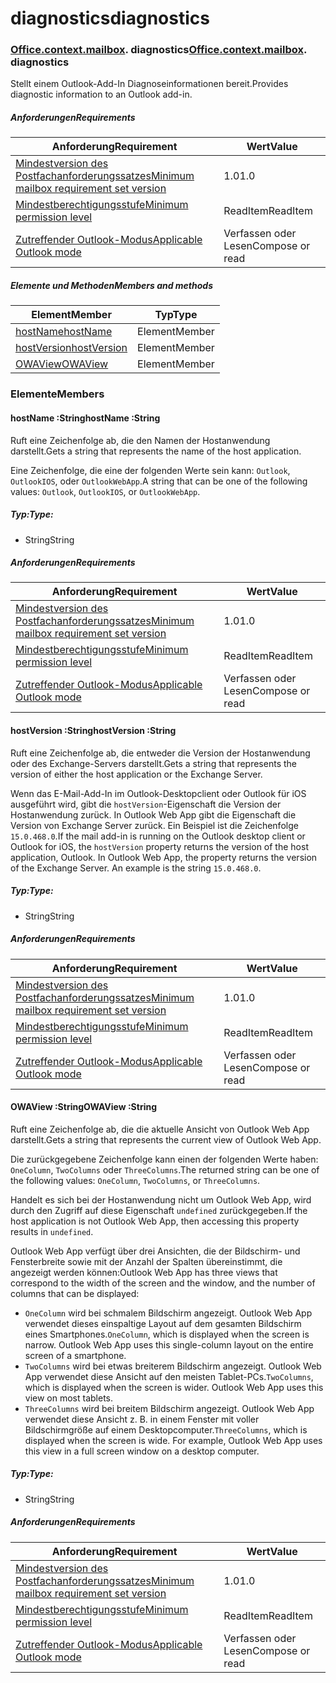 # <a name="diagnostics"></a><span data-ttu-id="6c3a7-101">diagnostics</span><span class="sxs-lookup"><span data-stu-id="6c3a7-101">diagnostics</span></span>

### <span data-ttu-id="6c3a7-p101">[Office](Office.md)[.context](Office.context.md)[.mailbox](Office.context.mailbox.md). diagnostics</span><span class="sxs-lookup"><span data-stu-id="6c3a7-p101">[Office](Office.md)[.context](Office.context.md)[.mailbox](Office.context.mailbox.md). diagnostics</span></span>

<span data-ttu-id="6c3a7-104">Stellt einem Outlook-Add-In Diagnoseinformationen bereit.</span><span class="sxs-lookup"><span data-stu-id="6c3a7-104">Provides diagnostic information to an Outlook add-in.</span></span>

##### <a name="requirements"></a><span data-ttu-id="6c3a7-105">Anforderungen</span><span class="sxs-lookup"><span data-stu-id="6c3a7-105">Requirements</span></span>

|<span data-ttu-id="6c3a7-106">Anforderung</span><span class="sxs-lookup"><span data-stu-id="6c3a7-106">Requirement</span></span>| <span data-ttu-id="6c3a7-107">Wert</span><span class="sxs-lookup"><span data-stu-id="6c3a7-107">Value</span></span>|
|---|---|
|[<span data-ttu-id="6c3a7-108">Mindestversion des Postfachanforderungssatzes</span><span class="sxs-lookup"><span data-stu-id="6c3a7-108">Minimum mailbox requirement set version</span></span>](/javascript/office/requirement-sets/outlook-api-requirement-sets)| <span data-ttu-id="6c3a7-109">1.0</span><span class="sxs-lookup"><span data-stu-id="6c3a7-109">1.0</span></span>|
|[<span data-ttu-id="6c3a7-110">Mindestberechtigungsstufe</span><span class="sxs-lookup"><span data-stu-id="6c3a7-110">Minimum permission level</span></span>](https://docs.microsoft.com/outlook/add-ins/understanding-outlook-add-in-permissions)| <span data-ttu-id="6c3a7-111">ReadItem</span><span class="sxs-lookup"><span data-stu-id="6c3a7-111">ReadItem</span></span>|
|[<span data-ttu-id="6c3a7-112">Zutreffender Outlook-Modus</span><span class="sxs-lookup"><span data-stu-id="6c3a7-112">Applicable Outlook mode</span></span>](https://docs.microsoft.com/outlook/add-ins/#extension-points)| <span data-ttu-id="6c3a7-113">Verfassen oder Lesen</span><span class="sxs-lookup"><span data-stu-id="6c3a7-113">Compose or read</span></span>|

##### <a name="members-and-methods"></a><span data-ttu-id="6c3a7-114">Elemente und Methoden</span><span class="sxs-lookup"><span data-stu-id="6c3a7-114">Members and methods</span></span>

| <span data-ttu-id="6c3a7-115">Element</span><span class="sxs-lookup"><span data-stu-id="6c3a7-115">Member</span></span> | <span data-ttu-id="6c3a7-116">Typ</span><span class="sxs-lookup"><span data-stu-id="6c3a7-116">Type</span></span> |
|--------|------|
| [<span data-ttu-id="6c3a7-117">hostName</span><span class="sxs-lookup"><span data-stu-id="6c3a7-117">hostName</span></span>](#hostname-string) | <span data-ttu-id="6c3a7-118">Element</span><span class="sxs-lookup"><span data-stu-id="6c3a7-118">Member</span></span> |
| [<span data-ttu-id="6c3a7-119">hostVersion</span><span class="sxs-lookup"><span data-stu-id="6c3a7-119">hostVersion</span></span>](#hostversion-string) | <span data-ttu-id="6c3a7-120">Element</span><span class="sxs-lookup"><span data-stu-id="6c3a7-120">Member</span></span> |
| [<span data-ttu-id="6c3a7-121">OWAView</span><span class="sxs-lookup"><span data-stu-id="6c3a7-121">OWAView</span></span>](#owaview-string) | <span data-ttu-id="6c3a7-122">Element</span><span class="sxs-lookup"><span data-stu-id="6c3a7-122">Member</span></span> |

### <a name="members"></a><span data-ttu-id="6c3a7-123">Elemente</span><span class="sxs-lookup"><span data-stu-id="6c3a7-123">Members</span></span>

####  <a name="hostname-string"></a><span data-ttu-id="6c3a7-124">hostName :String</span><span class="sxs-lookup"><span data-stu-id="6c3a7-124">hostName :String</span></span>

<span data-ttu-id="6c3a7-125">Ruft eine Zeichenfolge ab, die den Namen der Hostanwendung darstellt.</span><span class="sxs-lookup"><span data-stu-id="6c3a7-125">Gets a string that represents the name of the host application.</span></span>

<span data-ttu-id="6c3a7-126">Eine Zeichenfolge, die eine der folgenden Werte sein kann: `Outlook`, `OutlookIOS`, oder `OutlookWebApp`.</span><span class="sxs-lookup"><span data-stu-id="6c3a7-126">A string that can be one of the following values: `Outlook`, `OutlookIOS`, or `OutlookWebApp`.</span></span>

##### <a name="type"></a><span data-ttu-id="6c3a7-127">Typ:</span><span class="sxs-lookup"><span data-stu-id="6c3a7-127">Type:</span></span>

*   <span data-ttu-id="6c3a7-128">String</span><span class="sxs-lookup"><span data-stu-id="6c3a7-128">String</span></span>

##### <a name="requirements"></a><span data-ttu-id="6c3a7-129">Anforderungen</span><span class="sxs-lookup"><span data-stu-id="6c3a7-129">Requirements</span></span>

|<span data-ttu-id="6c3a7-130">Anforderung</span><span class="sxs-lookup"><span data-stu-id="6c3a7-130">Requirement</span></span>| <span data-ttu-id="6c3a7-131">Wert</span><span class="sxs-lookup"><span data-stu-id="6c3a7-131">Value</span></span>|
|---|---|
|[<span data-ttu-id="6c3a7-132">Mindestversion des Postfachanforderungssatzes</span><span class="sxs-lookup"><span data-stu-id="6c3a7-132">Minimum mailbox requirement set version</span></span>](/javascript/office/requirement-sets/outlook-api-requirement-sets)| <span data-ttu-id="6c3a7-133">1.0</span><span class="sxs-lookup"><span data-stu-id="6c3a7-133">1.0</span></span>|
|[<span data-ttu-id="6c3a7-134">Mindestberechtigungsstufe</span><span class="sxs-lookup"><span data-stu-id="6c3a7-134">Minimum permission level</span></span>](https://docs.microsoft.com/outlook/add-ins/understanding-outlook-add-in-permissions)| <span data-ttu-id="6c3a7-135">ReadItem</span><span class="sxs-lookup"><span data-stu-id="6c3a7-135">ReadItem</span></span>|
|[<span data-ttu-id="6c3a7-136">Zutreffender Outlook-Modus</span><span class="sxs-lookup"><span data-stu-id="6c3a7-136">Applicable Outlook mode</span></span>](https://docs.microsoft.com/outlook/add-ins/#extension-points)| <span data-ttu-id="6c3a7-137">Verfassen oder Lesen</span><span class="sxs-lookup"><span data-stu-id="6c3a7-137">Compose or read</span></span>|

####  <a name="hostversion-string"></a><span data-ttu-id="6c3a7-138">hostVersion :String</span><span class="sxs-lookup"><span data-stu-id="6c3a7-138">hostVersion :String</span></span>

<span data-ttu-id="6c3a7-139">Ruft eine Zeichenfolge ab, die entweder die Version der Hostanwendung oder des Exchange-Servers darstellt.</span><span class="sxs-lookup"><span data-stu-id="6c3a7-139">Gets a string that represents the version of either the host application or the Exchange Server.</span></span>

<span data-ttu-id="6c3a7-p102">Wenn das E-Mail-Add-In im Outlook-Desktopclient oder Outlook für iOS ausgeführt wird, gibt die `hostVersion`-Eigenschaft die Version der Hostanwendung zurück. In Outlook Web App gibt die Eigenschaft die Version von Exchange Server zurück. Ein Beispiel ist die Zeichenfolge `15.0.468.0`.</span><span class="sxs-lookup"><span data-stu-id="6c3a7-p102">If the mail add-in is running on the Outlook desktop client or Outlook for iOS, the `hostVersion` property returns the version of the host application, Outlook. In Outlook Web App, the property returns the version of the Exchange Server. An example is the string `15.0.468.0`.</span></span>

##### <a name="type"></a><span data-ttu-id="6c3a7-143">Typ:</span><span class="sxs-lookup"><span data-stu-id="6c3a7-143">Type:</span></span>

*   <span data-ttu-id="6c3a7-144">String</span><span class="sxs-lookup"><span data-stu-id="6c3a7-144">String</span></span>

##### <a name="requirements"></a><span data-ttu-id="6c3a7-145">Anforderungen</span><span class="sxs-lookup"><span data-stu-id="6c3a7-145">Requirements</span></span>

|<span data-ttu-id="6c3a7-146">Anforderung</span><span class="sxs-lookup"><span data-stu-id="6c3a7-146">Requirement</span></span>| <span data-ttu-id="6c3a7-147">Wert</span><span class="sxs-lookup"><span data-stu-id="6c3a7-147">Value</span></span>|
|---|---|
|[<span data-ttu-id="6c3a7-148">Mindestversion des Postfachanforderungssatzes</span><span class="sxs-lookup"><span data-stu-id="6c3a7-148">Minimum mailbox requirement set version</span></span>](/javascript/office/requirement-sets/outlook-api-requirement-sets)| <span data-ttu-id="6c3a7-149">1.0</span><span class="sxs-lookup"><span data-stu-id="6c3a7-149">1.0</span></span>|
|[<span data-ttu-id="6c3a7-150">Mindestberechtigungsstufe</span><span class="sxs-lookup"><span data-stu-id="6c3a7-150">Minimum permission level</span></span>](https://docs.microsoft.com/outlook/add-ins/understanding-outlook-add-in-permissions)| <span data-ttu-id="6c3a7-151">ReadItem</span><span class="sxs-lookup"><span data-stu-id="6c3a7-151">ReadItem</span></span>|
|[<span data-ttu-id="6c3a7-152">Zutreffender Outlook-Modus</span><span class="sxs-lookup"><span data-stu-id="6c3a7-152">Applicable Outlook mode</span></span>](https://docs.microsoft.com/outlook/add-ins/#extension-points)| <span data-ttu-id="6c3a7-153">Verfassen oder Lesen</span><span class="sxs-lookup"><span data-stu-id="6c3a7-153">Compose or read</span></span>|

####  <a name="owaview-string"></a><span data-ttu-id="6c3a7-154">OWAView :String</span><span class="sxs-lookup"><span data-stu-id="6c3a7-154">OWAView :String</span></span>

<span data-ttu-id="6c3a7-155">Ruft eine Zeichenfolge ab, die die aktuelle Ansicht von Outlook Web App darstellt.</span><span class="sxs-lookup"><span data-stu-id="6c3a7-155">Gets a string that represents the current view of Outlook Web App.</span></span>

<span data-ttu-id="6c3a7-156">Die zurückgegebene Zeichenfolge kann einen der folgenden Werte haben: `OneColumn`, `TwoColumns` oder `ThreeColumns`.</span><span class="sxs-lookup"><span data-stu-id="6c3a7-156">The returned string can be one of the following values: `OneColumn`, `TwoColumns`, or `ThreeColumns`.</span></span>

<span data-ttu-id="6c3a7-157">Handelt es sich bei der Hostanwendung nicht um Outlook Web App, wird durch den Zugriff auf diese Eigenschaft `undefined` zurückgegeben.</span><span class="sxs-lookup"><span data-stu-id="6c3a7-157">If the host application is not Outlook Web App, then accessing this property results in `undefined`.</span></span>

<span data-ttu-id="6c3a7-158">Outlook Web App verfügt über drei Ansichten, die der Bildschirm- und Fensterbreite sowie mit der Anzahl der Spalten übereinstimmt, die angezeigt werden können:</span><span class="sxs-lookup"><span data-stu-id="6c3a7-158">Outlook Web App has three views that correspond to the width of the screen and the window, and the number of columns that can be displayed:</span></span>

*   <span data-ttu-id="6c3a7-p103">`OneColumn` wird bei schmalem Bildschirm angezeigt. Outlook Web App verwendet dieses einspaltige Layout auf dem gesamten Bildschirm eines Smartphones.</span><span class="sxs-lookup"><span data-stu-id="6c3a7-p103">`OneColumn`, which is displayed when the screen is narrow. Outlook Web App uses this single-column layout on the entire screen of a smartphone.</span></span>
*   <span data-ttu-id="6c3a7-p104">`TwoColumns` wird bei etwas breiterem Bildschirm angezeigt. Outlook Web App verwendet diese Ansicht auf den meisten Tablet-PCs.</span><span class="sxs-lookup"><span data-stu-id="6c3a7-p104">`TwoColumns`, which is displayed when the screen is wider. Outlook Web App uses this view on most tablets.</span></span>
*   <span data-ttu-id="6c3a7-p105">`ThreeColumns` wird bei breitem Bildschirm angezeigt. Outlook Web App verwendet diese Ansicht z. B. in einem Fenster mit voller Bildschirmgröße auf einem Desktopcomputer.</span><span class="sxs-lookup"><span data-stu-id="6c3a7-p105">`ThreeColumns`, which is displayed when the screen is wide. For example, Outlook Web App uses this view in a full screen window on a desktop computer.</span></span>

##### <a name="type"></a><span data-ttu-id="6c3a7-165">Typ:</span><span class="sxs-lookup"><span data-stu-id="6c3a7-165">Type:</span></span>

*   <span data-ttu-id="6c3a7-166">String</span><span class="sxs-lookup"><span data-stu-id="6c3a7-166">String</span></span>

##### <a name="requirements"></a><span data-ttu-id="6c3a7-167">Anforderungen</span><span class="sxs-lookup"><span data-stu-id="6c3a7-167">Requirements</span></span>

|<span data-ttu-id="6c3a7-168">Anforderung</span><span class="sxs-lookup"><span data-stu-id="6c3a7-168">Requirement</span></span>| <span data-ttu-id="6c3a7-169">Wert</span><span class="sxs-lookup"><span data-stu-id="6c3a7-169">Value</span></span>|
|---|---|
|[<span data-ttu-id="6c3a7-170">Mindestversion des Postfachanforderungssatzes</span><span class="sxs-lookup"><span data-stu-id="6c3a7-170">Minimum mailbox requirement set version</span></span>](/javascript/office/requirement-sets/outlook-api-requirement-sets)| <span data-ttu-id="6c3a7-171">1.0</span><span class="sxs-lookup"><span data-stu-id="6c3a7-171">1.0</span></span>|
|[<span data-ttu-id="6c3a7-172">Mindestberechtigungsstufe</span><span class="sxs-lookup"><span data-stu-id="6c3a7-172">Minimum permission level</span></span>](https://docs.microsoft.com/outlook/add-ins/understanding-outlook-add-in-permissions)| <span data-ttu-id="6c3a7-173">ReadItem</span><span class="sxs-lookup"><span data-stu-id="6c3a7-173">ReadItem</span></span>|
|[<span data-ttu-id="6c3a7-174">Zutreffender Outlook-Modus</span><span class="sxs-lookup"><span data-stu-id="6c3a7-174">Applicable Outlook mode</span></span>](https://docs.microsoft.com/outlook/add-ins/#extension-points)| <span data-ttu-id="6c3a7-175">Verfassen oder Lesen</span><span class="sxs-lookup"><span data-stu-id="6c3a7-175">Compose or read</span></span>|